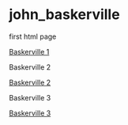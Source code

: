 # john_baskerville

first html page

[Baskerville 1](https://lallsopp.github.io/john_baskerville/baskerville1.html)

Baskerville 2

[Baskerville 2](https://lallsopp.github.io/john_baskerville/Baskerville2.html)

Baskerville 3

[Baskerville 3](https://lallsopp.github.io/john_baskerville/baskerville3.html)